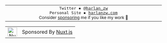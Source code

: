 <table>
<tbody>
<td align="center">
<img width="500" height="0" /><br>
  <samp>Twitter ▪ <a href="https://twitter.com/harlan_zw">@harlan_zw</a></samp><br>
<samp>Personal Site ▪ <a href="https://harlanzw.com">harlanzw.com</a></samp><br>
<sub>Consider  <a href="https://github.com/sponsors/harlan-zw">sponsoring</a> me if you like my work 💖</sub><br>
<img width="2000" height="0" />
</td>
</tbody>
</table>


<table cellspacing="0" cellpadding="0" style="border: none" border="0">
<tbody>
<td align="center" border="none">
  <img src="https://nuxtjs.org/design-kit/colored-logo.svg" alt="Nuxt" width="30"> 
</td>
<td align="center">
    Sponsored By <a href="https://nuxtjs.org/">Nuxt.js</a>
  </td>
</tbody>
</table>

